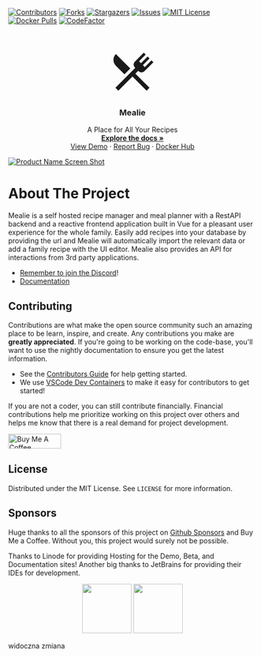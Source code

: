 [![Contributors][contributors-shield]][contributors-url]
[![Forks][forks-shield]][forks-url]
[![Stargazers][stars-shield]][stars-url]
[![Issues][issues-shield]][issues-url]
[![MIT License][license-shield]][license-url]
[![Docker Pulls][docker-pull]][docker-pull]
[![CodeFactor](https://www.codefactor.io/repository/github/hay-kot/mealie/badge)](https://www.codefactor.io/repository/github/hay-kot/mealie)
 
<!-- PROJECT LOGO -->
<br />
<p align="center">
  <a href="https://github.com/hay-kot/mealie">
<svg style="width:100px;height:100px" viewBox="0 0 24 24">
    <path fill="currentColor" d="M8.1,13.34L3.91,9.16C2.35,7.59 2.35,5.06 3.91,3.5L10.93,10.5L8.1,13.34M13.41,13L20.29,19.88L18.88,21.29L12,14.41L5.12,21.29L3.71,19.88L13.36,10.22L13.16,10C12.38,9.23 12.38,7.97 13.16,7.19L17.5,2.82L18.43,3.74L15.19,7L16.15,7.94L19.39,4.69L20.31,5.61L17.06,8.85L18,9.81L21.26,6.56L22.18,7.5L17.81,11.84C17.03,12.62 15.77,12.62 15,11.84L14.78,11.64L13.41,13Z" />
</svg>
  </a>

  <h3 align="center">Mealie</h3>

  <p align="center">
    A Place for All Your Recipes
    <br />
    <a href="https://nightly.mealie.io"><strong>Explore the docs »</strong></a>
  <a href="https://github.com/hay-kot/mealie">
  </a>
    <br />
    <a href="https://demo.mealie.io/">View Demo</a>
    ·
    <a href="https://github.com/hay-kot/mealie/issues">Report Bug</a>
    ·
    <a href="https://hub.docker.com/r/hkotel/mealie"> Docker Hub
    </a>
</p>




[![Product Name Screen Shot][product-screenshot]](https://docs.mealie.io)

# About The Project

Mealie is a self hosted recipe manager and meal planner with a RestAPI backend and a reactive frontend application built in Vue for a pleasant user experience for the whole family. Easily add recipes into your database by providing the url and Mealie will automatically import the relevant data or add a family recipe with the UI editor. Mealie also provides an API for interactions from 3rd party applications.

- [Remember to join the Discord](https://discord.gg/QuStdQGSGK)!
- [Documentation](https://nightly.mealie.io)


<!-- CONTRIBUTING -->
## Contributing

Contributions are what make the open source community such an amazing place to be learn, inspire, and create. Any contributions you make are **greatly appreciated**. If you're going to be working on the code-base, you'll want to use the nightly documentation to ensure you get the latest information.

- See the [Contributors Guide](https://nightly.mealie.io/contributors/developers-guide/code-contributions/) for help getting started.
- We use [VSCode Dev Containers](https://code.visualstudio.com/docs/remote/containers) to make it easy for contributors to get started!

If you are not a coder, you can still contribute financially. Financial contributions help me prioritize working on this project over others and helps me know that there is a real demand for project development.

<a href="https://www.buymeacoffee.com/haykot" target="_blank"><img src="https://cdn.buymeacoffee.com/buttons/v2/default-green.png" alt="Buy Me A Coffee" style="height: 30px !important;width: 107px !important;" ></a>

<!-- LICENSE -->
## License
Distributed under the MIT License. See `LICENSE` for more information.


## Sponsors

Huge thanks to all the sponsors of this project on [Github Sponsors](https://github.com/sponsors/hay-kot) and Buy Me a Coffee. Without you, this project would surely not be possible.

Thanks to Linode for providing Hosting for the Demo, Beta, and Documentation sites! Another big thanks to JetBrains for providing their IDEs for development.

<div align='center'>
  <img height="100" src="docs/docs/assets/img/sponsors-linode.svg" />
  <img height="100" src="docs/docs/assets/img/sponsors-jetbrains.png" />
</div>



<!-- MARKDOWN LINKS & IMAGES -->
<!-- https://www.markdownguide.org/basic-syntax/#reference-style-links -->
[contributors-shield]: https://img.shields.io/github/contributors/hay-kot/mealie.svg?style=flat-square
[docker-pull]: https://img.shields.io/docker/pulls/hkotel/mealie
[contributors-url]: https://github.com/hay-kot/mealie/graphs/contributors
[forks-shield]: https://img.shields.io/github/forks/hay-kot/mealie.svg?style=flat-square
[forks-url]: https://github.com/hay-kot/mealie/network/members
[stars-shield]: https://img.shields.io/github/stars/hay-kot/mealie.svg?style=flat-square
[stars-url]: https://github.com/hay-kot/mealie/stargazers
[issues-shield]: https://img.shields.io/github/issues/hay-kot/mealie.svg?style=flat-square
[issues-url]: https://github.com/hay-kot/mealie/issues
[license-shield]: https://img.shields.io/github/license/hay-kot/mealie.svg?style=flat-square
[license-url]: https://github.com/hay-kot/mealie/blob/mealie-next/LICENSE
[linkedin-shield]: https://img.shields.io/badge/-LinkedIn-black.svg?style=flat-square&logo=linkedin&colorB=555
[linkedin-url]: https://linkedin.com/in/hay-kot
[product-screenshot]: docs/docs/assets/img/home_screenshot.png
 widoczna zmiana
 
 
